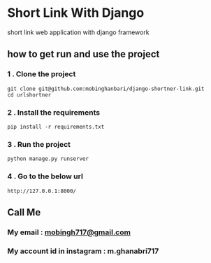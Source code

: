 # Short Link With Django

short link web application with django framework

## how to get run and use the project

### 1 . Clone the project 

```
git clone git@github.com:mobinghanbari/django-shortner-link.git
cd urlshortner

```

### 2 . Install the requirements 

```
pip install -r requirements.txt
```


### 3 . Run the project

```
python manage.py runserver

```

### 4 . Go to the below url

```
http://127.0.0.1:8000/
```
## Call Me

### My email : mobingh717@gmail.com


### My account id in instagram : m.ghanabri717

